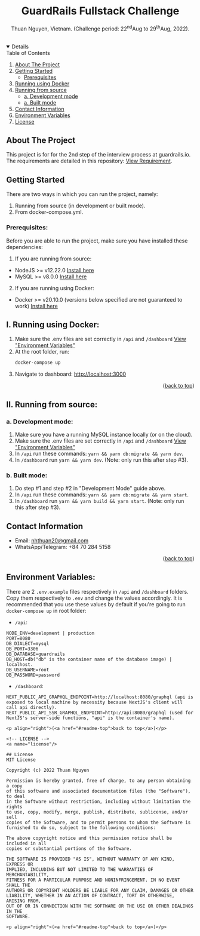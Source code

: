 <div align="center">
  <a name="readme-top"/>
  <h1 align="center">GuardRails Fullstack Challenge</h1>
  <p align="center">
    Thuan Nguyen, Vietnam. (Challenge period: 22<sup>nd</sup>Aug to 29<sup>th</sup>Aug, 2022).
    <br />
    <br />
  </p>
</div>

<!-- TABLE OF CONTENTS -->
<details open>
  <summary>Table of Contents</summary>
  <ol>
    <li>
      <a href="#about-the-project">About The Project</a>
    </li>
    <li>
      <a href="#getting-started">Getting Started</a>
      <ul>
        <li><a href="#prerequisites">Prerequisites</a></li>
      </ul>
    </li>
    <li><a href="#running-using-docker">Running using Docker</a></li>
    <li>
        <a href="#running-from-source">Running from source</a>
        <ul>
            <li><a href="#development-mode">a. Development mode</a></li>
            <li><a href="#built-mode">a. Built mode</a></li>
        </ul>
    </li>
    <li><a href="#contact-information">Contact Information</a></li>
    <li><a href="#environment-variables">Environment Variables</a></li>
    <li><a href="#license">License</a></li>
  </ol>
</details>

<!-- ABOUT THE PROJECT -->
## About The Project

This project is for for the 2nd step of the interview process at guardrails.io. The requirements are detailed in this repository: <a target="_blank" href="https://github.com/guardrailsio/full-stack-engineer-challenge">View Requirement</a>.


<!-- GETTING STARTED -->
## Getting Started

There are two ways in which you can run the project, namely:
1. Running from source (in development or built mode).
2. From docker-compose.yml.

### Prerequisites:
Before you are able to run the project, make sure you have installed these dependencies:
1. If you are running from source:
* NodeJS >= v12.22.0 [Install here](https://nodejs.org/en/download/)
* MySQL >= v8.0.0 [Install here](https://dev.mysql.com/downloads/installer/)
2. If you are running using Docker:
* Docker >= v20.10.0 (versions below specified are not guaranteed to work) [Install here](https://docs.docker.com/engine/install/)

<a name="running-using-docker"/>

## I. Running using Docker:
1. Make sure the .env files are set correctly in ```/api``` and ```/dashboard``` <a href="#environment-variables">View "Environment Variables"</a>
2. At the root folder, run:
   ```sh
   docker-compose up
   ```
3. Navigate to dashboard: [http://localhost:3000](http://localhost:3000)

<p align="right">(<a href="#readme-top">back to top</a>)</p>

<a name="running-from-source"/>

## II. Running from source:

<a name="development-mode"/>

### a. Development mode:

1. Make sure you have a running MySQL instance locally (or on the cloud).
2. Make sure the .env files are set correctly in ```/api``` and ```/dashboard``` <a href="#environment-variables">View "Environment Variables"</a>
3. In ```/api``` run these commands: ```yarn && yarn db:migrate && yarn dev```.
4. In ```/dashboard``` run ```yarn && yarn dev```. (Note: only run this after step #3).

<a name="built-mode"/>

### b. Built mode:

1. Do step #1 and step #2 in "Development Mode" guide above.
2. In ```/api``` run these commands: ```yarn && yarn db:migrate && yarn start```.
3. In ```/dashboard``` run ```yarn && yarn build && yarn start```. (Note: only run this after step #3).


<!-- USAGE EXAMPLES -->
<a name="contact-information"/>

## Contact Information
* Email: nhthuan20@gmail.com
* WhatsApp/Telegram: +84 70 284 5158

<p align="right">(<a href="#readme-top">back to top</a>)</p>

<a name="environment-variables"/>

## Environment Variables:
There are 2 ```.env.example``` files respectively in ```/api``` and ```/dashboard``` folders. Copy them respectively to ```.env``` and change the values accordingly. It is recommended that you use these values by default if you're going to run ```docker-compose up``` in root folder:
* ```/api```:
```
NODE_ENV=development | production
PORT=8080
DB_DIALECT=mysql
DB_PORT=3306
DB_DATABASE=guardrails
DB_HOST=db("db" is the container name of the database image) | localhost.
DB_USERNAME=root
DB_PASSWORD=password
```
* ```/dashboard```:
```
NEXT_PUBLIC_API_GRAPHQL_ENDPOINT=http://localhost:8080/graphql (api is exposed to local machine by necessity because NextJS's client will call api directly).
NEXT_PUBLIC_API_SSR_GRAPHQL_ENDPOINT=http://api:8080/graphql (used for NextJS's server-side functions, "api" is the container's name).

<p align="right">(<a href="#readme-top">back to top</a>)</p>

<!-- LICENSE -->
<a name="license"/>

## License
MIT License

Copyright (c) 2022 Thuan Nguyen

Permission is hereby granted, free of charge, to any person obtaining a copy
of this software and associated documentation files (the "Software"), to deal
in the Software without restriction, including without limitation the rights
to use, copy, modify, merge, publish, distribute, sublicense, and/or sell
copies of the Software, and to permit persons to whom the Software is
furnished to do so, subject to the following conditions:

The above copyright notice and this permission notice shall be included in all
copies or substantial portions of the Software.

THE SOFTWARE IS PROVIDED "AS IS", WITHOUT WARRANTY OF ANY KIND, EXPRESS OR
IMPLIED, INCLUDING BUT NOT LIMITED TO THE WARRANTIES OF MERCHANTABILITY,
FITNESS FOR A PARTICULAR PURPOSE AND NONINFRINGEMENT. IN NO EVENT SHALL THE
AUTHORS OR COPYRIGHT HOLDERS BE LIABLE FOR ANY CLAIM, DAMAGES OR OTHER
LIABILITY, WHETHER IN AN ACTION OF CONTRACT, TORT OR OTHERWISE, ARISING FROM,
OUT OF OR IN CONNECTION WITH THE SOFTWARE OR THE USE OR OTHER DEALINGS IN THE
SOFTWARE.

<p align="right">(<a href="#readme-top">back to top</a>)</p>